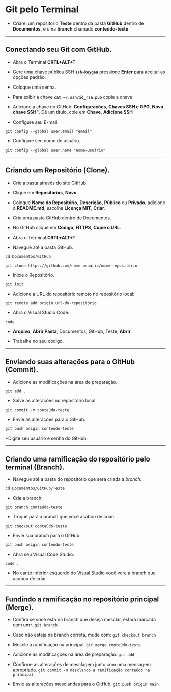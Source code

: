 # Git pelo Terminal
* Criarei um repósitorio **Teste** dentro da pasta **GitHub** dentro de **Documentos**, e uma **branch** chamado **conteúdo-teste**.

---
## Conectando seu Git com GitHub.
* Abra o Terminal **CRTL+ALT+T**

* Gere uma chave pública SSH **`ssh-keygen`** pressione **Enter** para aceitar as opções padrão.

* Coloque uma senha.

* Para exibir a chave **`cat ~/.ssh/id_rsa.pub`** copie a chave.

* Adicione a chave no GitHub: **Configurações**, **Chaves SSH e GPG**, **Nova chave SSH"**. Dê um título, cole em **Chave**, **Adicione SSH**

* Configure seu E-mail.
  
`git config --global user.email "email"`

* Configure seu nome de usuário.
  
`git config --global user.name "nome-usuário"`

---
## Criando um Repositório (Clone).
* Crie a pasta através do site GitHub.

* Clique em **Repositórios**, **Novo**.

* Coloque **Nome do Repositório**, **Descrição**, **Público** ou **Privado**, adicione o **README.md**, escolha **Licença MIT**, **Criar**.

* Crie uma pasta GitHub dentro de Documentos.

* No GitHub clique em **Código**, **HTTPS**, **Copie o URL**.

* Abra o Terminal **CRTL+ALT+T**

* Navegue até a pasta GitHub.

`cd Documentos/GitHub`

`git clone https://github.com/nome-usuário/nome-repositório`

* Inicie o Repositório.

 `git init`

* Adicione a URL do repositório remoto no repositório local:

 `git remote add origin url-do-repositório`

* Abra o Visual Studio Code.
  
`code .`

* **Arquivo**, **Abrir Pasta**, Documentos, GitHub, Teste, **Abrir**.

* Trabalhe no seu código.

---
## Enviando suas alterações para o GitHub (Commit).
* Adicione as modificações na área de preparação.

`git add .`

* Salve as alterações no repositório local.

`git commit -m conteúdo-teste`

* Envie as alterações para o GitHub.

`git push origin conteúdo-teste`

*Digite seu usuário e senha do GitHub.

---
## Criando uma ramificação do repositório pelo terminal (Branch).
* Navegue até a pasta do repositório que será criada a *branch*.

`cd Documentos/GitHub/Teste`

* Crie a branch:

`git branch conteúdo-teste`

* Troque para a branch que você acabou de criar:

`git checkout conteúdo-teste`

* Envie sua branch para o GitHub:

`git push origin conteúdo-teste`

* Abra seu Visual Code Studio:

`code .`

* No canto inferior esquerdo do Visual Studio você vera a branch que acabou de criar.

---
## Fundindo a ramificação no repositório principal (Merge).

* Confira se você está na branch que deseja mesclar, estará marcada com um`*`.
`git branch`

 * Caso não esteja na branch correta, mude com:
`git checkout branch`

 * Mescle a ramificação na principal.
`git merge conteúdo-teste`

* Adicione as modificações na área de preparação.
`git add ` 

* Confirme as alterações de mesclagem junto com uma mensagem apropriada.
`git commit -m mesclando a ramificação conteúdo na principal`

* Envie as alterações mesclandas para o GitHub.
`git push origin main`
